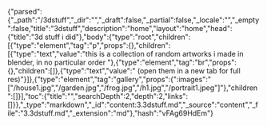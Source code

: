 {"parsed":{"_path":"/3dstuff","_dir":"","_draft":false,"_partial":false,"_locale":"","_empty":false,"title":"3dstuff","description":"home","layout":"home","head":{"title":"3d stuff i did"},"body":{"type":"root","children":[{"type":"element","tag":"p","props":{},"children":[{"type":"text","value":"this is a collection of random artworks i made in blender, in no particular order "},{"type":"element","tag":"br","props":{},"children":[]},{"type":"text","value":" (open them in a new tab for full res)"}]},{"type":"element","tag":"gallery","props":{":images":"[\"/house1.jpg\",\"/garden.jpg\",\"/frog.jpg\",\"/h1.jpg\",\"/portrait1.jpeg\"]"},"children":[]}],"toc":{"title":"","searchDepth":2,"depth":2,"links":[]}},"_type":"markdown","_id":"content:3.3dstuff.md","_source":"content","_file":"3.3dstuff.md","_extension":"md"},"hash":"vFAg69HdEm"}